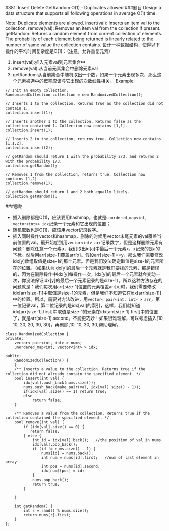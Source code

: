 #381. Insert Delete GetRandom O(1) - Duplicates allowed
###题目
Design a data structure that supports all following operations in average O(1) time.

Note: Duplicate elements are allowed.
insert(val): Inserts an item val to the collection.
remove(val): Removes an item val from the collection if present.
getRandom: Returns a random element from current collection of elements. The probability of each element being returned is linearly related to the number of same value the collection contains.
设计一种数据结构，使得以下操作的平均时间复杂度是O(1)：（注意，允许重复元素）
1. insert(val):插入元素val到元素集合中
2. remove(val):从当前元素集合中删除元素val
3. getRandom:从当前集合中随机取出一个数，如果一个元素出现多次，那么这个元素被选中的概率应该与它出现的次数线性相关。
Example:
```
// Init an empty collection.
RandomizedCollection collection = new RandomizedCollection();

// Inserts 1 to the collection. Returns true as the collection did not contain 1.
collection.insert(1);

// Inserts another 1 to the collection. Returns false as the collection contained 1. Collection now contains [1,1].
collection.insert(1);

// Inserts 2 to the collection, returns true. Collection now contains [1,1,2].
collection.insert(2);

// getRandom should return 1 with the probability 2/3, and returns 2 with the probability 1/3.
collection.getRandom();

// Removes 1 from the collection, returns true. Collection now contains [1,2].
collection.remove(1);

// getRandom should return 1 and 2 both equally likely.
collection.getRandom();
```
###思路
 - 插入删除都是O(1)，应该要用hashmap，也就是`unordered_map<int, vector<int>> idx`记录一个元素和它出现的位置；
 - 随机取数也是O(1)，应该用vector记录数字。
 - 插入同时操作vector和hashmap，删除的时候用vector末尾元素的val覆盖当前位置的val。最开始想到用`vector<int> arr`记录数字，但是这样删除元素有问题：删除任意一个元素a，我们取出id[a]中最后一个元素x，x记录的是a的下标。然后用arr[size-1]覆盖arr[x]。假设arr[size-1]==y，那么我们需要修改idx[y]数组取值是size-1的那个元素。但是我们没法确定取值是size-1的元素所在的位置。（如果认为idx[y]的最后一个元素就是我们要找的元素，那是错误的，因为在删除操作中idx[y]每操作一次，idx[y]的最后一个元素就会变动一次，你没法保证idx[y]的最后一个元素记录的是size-1）。所以这种方法存在的问题就是：我们每次用arr[size-1]位置的元素覆盖arr[x]时，我们需要修改idx[arr[size-1]]中取值是size-1的元素，但是我们不知道它在idx[arr[size-1]]中的位置。所以，需要对方法改进，用`vector< pair<int, int> > arr`，第一位记录val，第二位记录的是idx[val]的索引，这样，我们就知道idx[arr[size-1].first]中取值是size-1的元素在idx[arr[size-1].first]中的位置了，就是arr[size-1].second。不能更巧妙！如果很难理解，可以考虑插入[10, 10, 20, 20, 30, 30]，再删除[10, 10, 30, 30]帮助理解。
```
class RandomizedCollection {
private:
    vector< pair<int, int> > nums;
    unordered_map<int, vector<int> > idx;
    
public:
    RandomizedCollection() {
    }
    /** Inserts a value to the collection. Returns true if the collection did not already contain the specified element. */
    bool insert(int val) {
        idx[val].push_back(nums.size());
        nums.push_back(make_pair(val, idx[val].size() - 1));
        if(idx[val].size() == 1) return true;
        else
            return false;
    }
    
    /** Removes a value from the collection. Returns true if the collection contained the specified element. */    
    bool remove(int val) {
        if (idx[val].size() == 0) {
           return false; 
        } else {
            int id = idx[val].back();   //the position of val in nums
            idx[val].pop_back();
            if (id != nums.size() - 1) {
                nums[id] = nums.back();
                int num = nums[id].first;   //num of last element in array
                int pos = nums[id].second;
                idx[num][pos] = id;
            }
            nums.pop_back();
            return true;
        }
        
    }

    int getRandom() {
        int r = rand() % nums.size();
        return nums[r].first;
    }
};
```
